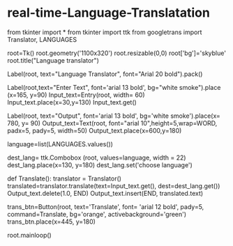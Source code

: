 # real-time-Language-Translatation

from tkinter import *
from tkinter import ttk
from googletrans import Translator, LANGUAGES

root=Tk()
root.geometry('1100x320')
root.resizable(0,0)
root['bg']='skyblue'
root.title("Language translator")

Label(root, text="Language Translator", font="Arial 20 bold").pack()

Label(root,text="Enter Text", font='arial 13 bold', bg="white smoke").place (x=165, y=90)
Input_text=Entry(root, width= 60)
Input_text.place(x=30,y=130)
Input_text.get() 

Label(root, text="Output", font='arial 13 bold', bg='white smoke').place(x= 780, y= 90)
Output_text=Text(root, font="arial 10",height=5,wrap=WORD, padx=5, pady=5, width=50)
Output_text.place(x=600,y=180)

language=list(LANGUAGES.values())

dest_lang= ttk.Combobox (root, values=language, width = 22)
dest_lang.place(x=130, y=180)
dest_lang.set('choose language')
              
def Translate():
    translator = Translator()
    translated=translator.translate(text=Input_text.get(), dest=dest_lang.get())
    Output_text.delete(1.0, END)
    Output_text.insert(END, translated.text)

trans_btn=Button(root, text='Translate', font= 'arial 12 bold', pady=5, command=Translate, bg='orange', activebackground='green')
trans_btn.place(x=445, y=180)

root.mainloop()

